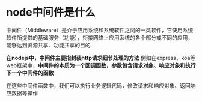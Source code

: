 # node中间件是什么
中间件（Middleware）是介于应用系统和系统软件之间的一类软件，它使用系统软件所提供的基础服务（功能），衔接网络上应用系统的各个部分或不同的应用，能够达到资源共享、功能共享的目的

**在nodejs中，中间件主要指封装http请求细节处理的方法**
例如在express、koa等web框架中，**中间件的本质为一个回调函数，参数包含请求对象、响应对象和执行下一个中间件的函数**

在这些中间件函数中，我们可以执行业务逻辑代码，修改请求和响应对象、返回响应数据等操作


